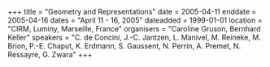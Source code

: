 +++
title = "Geometry and Representations"
date = 2005-04-11
enddate = 2005-04-16
dates = "April 11 - 16, 2005"
dateadded = 1999-01-01
location = "CIRM, Luminy, Marseille, France"
organisers = "Caroline Gruson, Bernhard Keller"
speakers = "C. de Concini, J.-C. Jantzen, L. Manivel, M. Reineke, M. Brion, P.-E. Chaput, K. Erdmann, S. Gaussent, N. Perrin, A. Premet, N. Ressayre, G. Zwara"
+++
